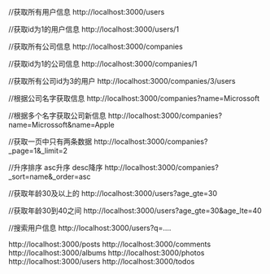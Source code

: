 //获取所有用户信息
http://localhost:3000/users

//获取id为1的用户信息
http://localhost:3000/users/1

//获取所有公司信息
http://localhost:3000/companies

//获取id为1的公司信息
http://localhost:3000/companies/1

//获取所有公司id为3的用户
http://localhost:3000/companies/3/users

//根据公司名字获取信息
http://localhost:3000/companies?name=Microssoft

//根据多个名字获取公司新信息
http://localhost:3000/companies?name=Microssoft&name=Apple

//获取一页中只有两条数据
http://localhost:3000/companies?_page=1&_limit=2

//升序排序  asc升序  desc降序
http://localhost:3000/companies?_sort=name&_order=asc

//获取年龄30及以上的
http://localhost:3000/users?age_gte=30

//获取年龄30到40之间
http://localhost:3000/users?age_gte=30&age_lte=40

//搜索用户信息
http://localhost:3000/users?q=....



  http://localhost:3000/posts
  http://localhost:3000/comments
  http://localhost:3000/albums
  http://localhost:3000/photos
  http://localhost:3000/users
  http://localhost:3000/todos







